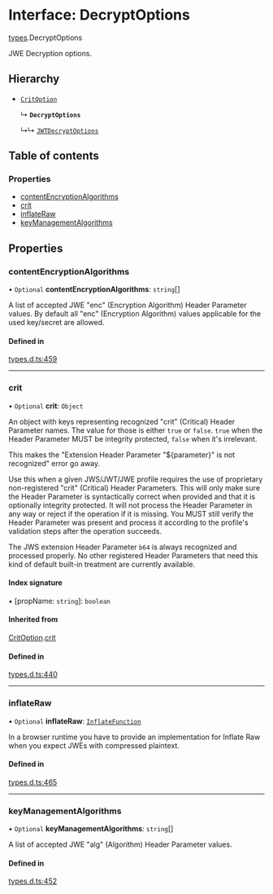 # Interface: DecryptOptions

[types](../modules/types.md).DecryptOptions

JWE Decryption options.

## Hierarchy

- [`CritOption`](types.CritOption.md)

  ↳ **`DecryptOptions`**

  ↳↳ [`JWTDecryptOptions`](jwt_decrypt.JWTDecryptOptions.md)

## Table of contents

### Properties

- [contentEncryptionAlgorithms](types.DecryptOptions.md#contentencryptionalgorithms)
- [crit](types.DecryptOptions.md#crit)
- [inflateRaw](types.DecryptOptions.md#inflateraw)
- [keyManagementAlgorithms](types.DecryptOptions.md#keymanagementalgorithms)

## Properties

### contentEncryptionAlgorithms

• `Optional` **contentEncryptionAlgorithms**: `string`[]

A list of accepted JWE "enc" (Encryption Algorithm) Header Parameter values.
By default all "enc" (Encryption Algorithm) values applicable for the used
key/secret are allowed.

#### Defined in

[types.d.ts:459](https://github.com/panva/jose/blob/v3.15.4/src/types.d.ts#L459)

___

### crit

• `Optional` **crit**: `Object`

An object with keys representing recognized "crit" (Critical) Header Parameter
names. The value for those is either `true` or `false`. `true` when the
Header Parameter MUST be integrity protected, `false` when it's irrelevant.

This makes the "Extension Header Parameter "${parameter}" is not recognized"
error go away.

Use this when a given JWS/JWT/JWE profile requires the use of proprietary
non-registered "crit" (Critical) Header Parameters. This will only make sure
the Header Parameter is syntactically correct when provided and that it is
optionally integrity protected. It will not process the Header Parameter in
any way or reject if the operation if it is missing. You MUST still
verify the Header Parameter was present and process it according to the
profile's validation steps after the operation succeeds.

The JWS extension Header Parameter `b64` is always recognized and processed
properly. No other registered Header Parameters that need this kind of
default built-in treatment are currently available.

#### Index signature

▪ [propName: `string`]: `boolean`

#### Inherited from

[CritOption](types.CritOption.md).[crit](types.CritOption.md#crit)

#### Defined in

[types.d.ts:440](https://github.com/panva/jose/blob/v3.15.4/src/types.d.ts#L440)

___

### inflateRaw

• `Optional` **inflateRaw**: [`InflateFunction`](types.InflateFunction.md)

In a browser runtime you have to provide an implementation for Inflate Raw
when you expect JWEs with compressed plaintext.

#### Defined in

[types.d.ts:465](https://github.com/panva/jose/blob/v3.15.4/src/types.d.ts#L465)

___

### keyManagementAlgorithms

• `Optional` **keyManagementAlgorithms**: `string`[]

A list of accepted JWE "alg" (Algorithm) Header Parameter values.

#### Defined in

[types.d.ts:452](https://github.com/panva/jose/blob/v3.15.4/src/types.d.ts#L452)
